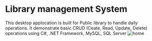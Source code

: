 # Library management System
This desktop applocation is built for Public library to handle daily operations. 
It demonstrate basic CRUD (Ceate, Read, Update, Delete) operations using C#, .NET Framework, MySQL, SQL Server
![home](https://github.com/tkamarasena/Library_management_System_Desktop_Application/assets/153633344/15947c21-ba21-473f-8ab2-c6efcdca81ae)

